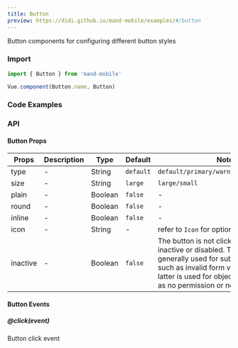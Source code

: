 ```yaml
---
title: Button
preview: https://didi.github.io/mand-mobile/examples/#/button
---
```


Button components for configuring different button styles

### Import

```javascript
import { Button } from 'mand-mobile'

Vue.component(Button.name, Button)
```

### Code Examples
<!-- DEMO -->

### API

#### Button Props
|Props | Description | Type | Default | Note |
|----|-----|------|------ |------|
|type|-|String|`default`|`default/primary/warning/disabled/link`|
|size|-|String|`large`|`large/small`|
|plain|-|Boolean|`false`|-|
|round|-|Boolean|`false`|-|
|inline|-|Boolean|`false`|-|
|icon|-|String|-|refer to `Icon` for optional values|
|inactive|-|Boolean|`false`|The button is not clickable which is inactive or disabled. The former is generally used for subjective factors such as invalid form validation, and the latter is used for objective factors such as no permission or no inventory.|

#### Button Events

##### @click(event)
Button click event
